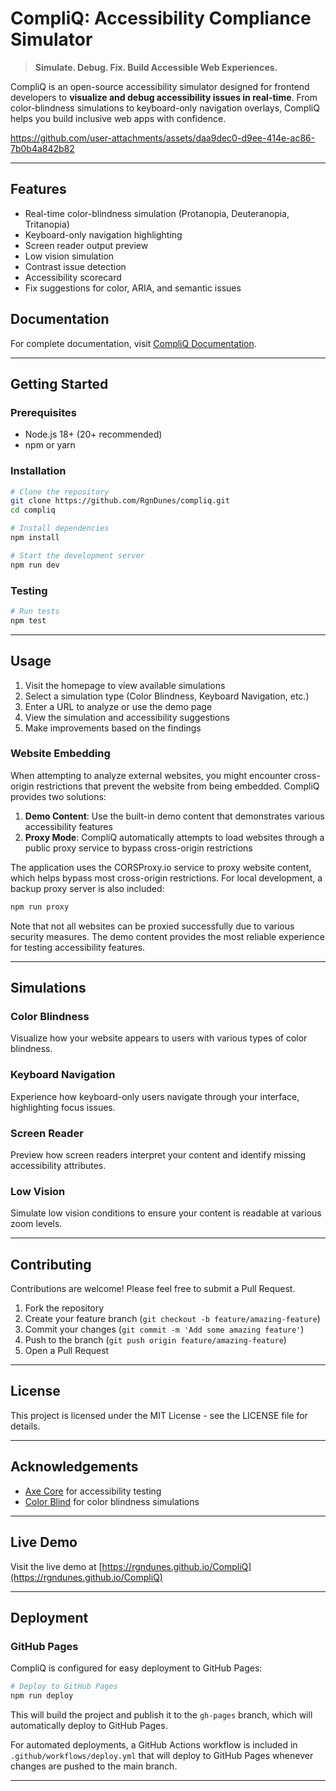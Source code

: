 # CompliQ: Accessibility Compliance Simulator

> **Simulate. Debug. Fix. Build Accessible Web Experiences.**

CompliQ is an open-source accessibility simulator designed for frontend developers to **visualize and debug accessibility issues in real-time**. From color-blindness simulations to keyboard-only navigation overlays, CompliQ helps you build inclusive web apps with confidence.

https://github.com/user-attachments/assets/daa9dec0-d9ee-414e-ac86-7b0b4a842b82

---

## Features

- Real-time color-blindness simulation (Protanopia, Deuteranopia, Tritanopia)
- Keyboard-only navigation highlighting
- Screen reader output preview
- Low vision simulation
- Contrast issue detection
- Accessibility scorecard
- Fix suggestions for color, ARIA, and semantic issues

## Documentation

For complete documentation, visit [CompliQ Documentation](https://deepwiki.com/RgnDunes/CompliQ).

---

## Getting Started

### Prerequisites

- Node.js 18+ (20+ recommended)
- npm or yarn

### Installation

```bash
# Clone the repository
git clone https://github.com/RgnDunes/compliq.git
cd compliq

# Install dependencies
npm install

# Start the development server
npm run dev
```

### Testing

```bash
# Run tests
npm test
```

---

## Usage

1. Visit the homepage to view available simulations
2. Select a simulation type (Color Blindness, Keyboard Navigation, etc.)
3. Enter a URL to analyze or use the demo page
4. View the simulation and accessibility suggestions
5. Make improvements based on the findings

### Website Embedding

When attempting to analyze external websites, you might encounter cross-origin restrictions that prevent the website from being embedded. CompliQ provides two solutions:

1. **Demo Content**: Use the built-in demo content that demonstrates various accessibility features
2. **Proxy Mode**: CompliQ automatically attempts to load websites through a public proxy service to bypass cross-origin restrictions

The application uses the CORSProxy.io service to proxy website content, which helps bypass most cross-origin restrictions. For local development, a backup proxy server is also included:

```bash
npm run proxy
```

Note that not all websites can be proxied successfully due to various security measures. The demo content provides the most reliable experience for testing accessibility features.

---

## Simulations

### Color Blindness

Visualize how your website appears to users with various types of color blindness.

### Keyboard Navigation

Experience how keyboard-only users navigate through your interface, highlighting focus issues.

### Screen Reader

Preview how screen readers interpret your content and identify missing accessibility attributes.

### Low Vision

Simulate low vision conditions to ensure your content is readable at various zoom levels.

---

## Contributing

Contributions are welcome! Please feel free to submit a Pull Request.

1. Fork the repository
2. Create your feature branch (`git checkout -b feature/amazing-feature`)
3. Commit your changes (`git commit -m 'Add some amazing feature'`)
4. Push to the branch (`git push origin feature/amazing-feature`)
5. Open a Pull Request

---

## License

This project is licensed under the MIT License - see the LICENSE file for details.

---

## Acknowledgements

- [Axe Core](https://github.com/dequelabs/axe-core) for accessibility testing
- [Color Blind](https://github.com/skratchdot/color-blind) for color blindness simulations

---

## Live Demo

Visit the live demo at [https://rgndunes.github.io/CompliQ](https://rgndunes.github.io/CompliQ)

---

## Deployment

### GitHub Pages

CompliQ is configured for easy deployment to GitHub Pages:

```bash
# Deploy to GitHub Pages
npm run deploy
```

This will build the project and publish it to the `gh-pages` branch, which will automatically deploy to GitHub Pages.

For automated deployments, a GitHub Actions workflow is included in `.github/workflows/deploy.yml` that will deploy to GitHub Pages whenever changes are pushed to the main branch.

---
